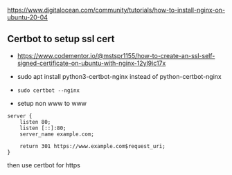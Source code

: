 https://www.digitalocean.com/community/tutorials/how-to-install-nginx-on-ubuntu-20-04

## Certbot to setup ssl cert

- https://www.codementor.io/@mstspr1155/how-to-create-an-ssl-self-signed-certificate-on-ubuntu-with-nginx-12yl9ic17x

- sudo apt install python3-certbot-nginx instead of python-certbot-nginx
- `sudo certbot --nginx`

- setup non www to www
```
server {
    listen 80;
    listen [::]:80;
    server_name example.com;

    return 301 https://www.example.com$request_uri;
}
```

then use certbot for https